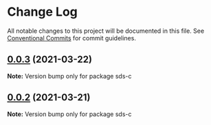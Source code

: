 # Change Log

All notable changes to this project will be documented in this file.
See [Conventional Commits](https://conventionalcommits.org) for commit guidelines.

## [0.0.3](https://github.com/dimpu/lerna-example/compare/v0.0.2...v0.0.3) (2021-03-22)

**Note:** Version bump only for package sds-c





## [0.0.2](https://github.com/dimpu/lerna-example/compare/v0.0.1...v0.0.2) (2021-03-21)

**Note:** Version bump only for package sds-c
